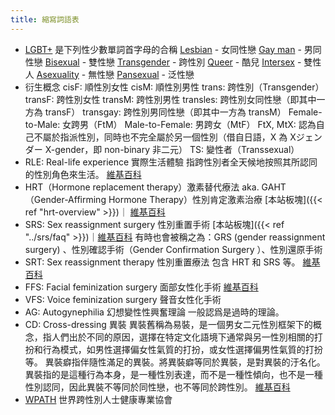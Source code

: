 ```yaml
---
title: 縮寫詞語表
---
```


- [LGBT+](https://en.wikipedia.org/wiki/LGBT) 是下列性少數單詞首字母的合稱
  [Lesbian](https://en.wikipedia.org/wiki/Lesbian) - 女同性戀
  [Gay man](https://en.wikipedia.org/wiki/Gay_man) - 男同性戀
  [Bisexual](https://en.wikipedia.org/wiki/Bisexuality) - 雙性戀
  [Transgender](https://en.wikipedia.org/wiki/Transgender) - 跨性別
  [Queer](https://en.wikipedia.org/wiki/Queer) - 酷兒
  [Intersex](https://en.wikipedia.org/wiki/Intersex) - 雙性人
  [Asexuality](https://en.wikipedia.org/wiki/Asexuality) - 無性戀
  [Pansexual](https://en.wikipedia.org/wiki/Pansexuality) - 泛性戀
- 衍生概念
  cisF: 順性別女性
  cisM: 順性別男性
  trans: 跨性別（Transgender）
  transF: 跨性別女性
  transM: 跨性別男性
  transles: 跨性別女同性戀（即其中一方為 transF）
  transgay: 跨性別男同性戀（即其中一方為 transM）
  Female-to-Male: 女跨男（FtM）
  Male-to-Female: 男跨女（MtF）
  FtX, MtX: 認為自己不屬於指派性別，同時也不完全屬於另一個性別（借自日語，X 為 Xジェンダー X-gender，即 non-binary 非二元）
  TS: 變性者（Transsexual）
- RLE: Real-life experience 實際生活體驗<a id="rle"></a>
  指跨性別者全天候地按照其所認同的性別角色來生活。
  [維基百科](https://zh.wikipedia.org/zh-tw/實際生活體驗)
- HRT（Hormone replacement therapy）激素替代療法 aka. GAHT（Gender-Affirming Hormone Therapy）性別肯定激素治療
  [本站板塊]({{< ref "hrt-overview" >}})｜ [維基百科](https://zh.wikipedia.org/zh-cn/性別肯定激素治療)
- SRS: Sex reassignment surgery 性別重置手術
  [本站板塊]({{< ref "../srs/faq" >}})｜[維基百科](https://zh.wikipedia.org/zh-tw/性別重置手術)
  有時也會被稱之為：GRS (gender reassignment surgery) 、性別確認手術（Gender Confirmation Surgery ）、性別還原手術
- SRT: Sex reassignment therapy 性別重置療法
  包含 HRT 和 SRS 等。
  [維基百科](https://zh.wikipedia.org/zh-tw/性別重置療法)
- FFS: Facial feminization surgery 面部女性化手術
  [維基百科](https://zh.wikipedia.org/zh-tw/性別重置療法#其他療法)
- VFS: Voice feminization surgery 聲音女性化手術
- AG: Autogynephilia 幻想變性性興奮理論 一般認爲是過時的理論。
- CD: Cross-dressing 異裝<a id="cd"></a>
  異裝舊稱為易裝，是一個男女二元性別框架下的概念，指人們出於不同的原因，選擇在特定文化語境下通常與另一性別相關的打扮和行為模式，如男性選擇偏女性氣質的打扮，或女性選擇偏男性氣質的打扮等。
  異裝癖指伴隨性滿足的異裝。將異裝癖等同於異裝，是對異裝的汙名化。
  異裝指的是這種行為本身，是一種性別表達，而不是一種性傾向，也不是一種性別認同，因此異裝不等同於同性戀，也不等同於跨性別。
  [維基百科](https://zh.wikipedia.org/zh-tw/異性裝扮)
- [WPATH](https://www.wpath.org/) 世界跨性別人士健康專業協會
